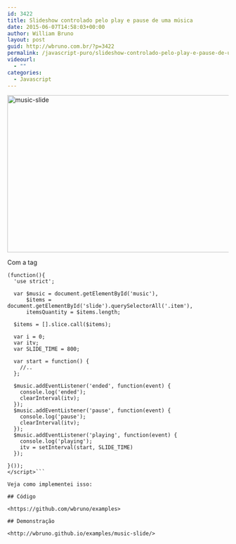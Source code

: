 ```yaml
---
id: 3422
title: Slideshow controlado pelo play e pause de uma música
date: 2015-06-07T14:58:03+00:00
author: William Bruno
layout: post
guid: http://wbruno.com.br/?p=3422
permalink: /javascript-puro/slideshow-controlado-pelo-play-e-pause-de-uma-musica/
videourl:
  - ""
categories:
  - Javascript
---
```

<img src="/wp-content/uploads/2015/06/music-slide.png" alt="music-slide" width="870" height="358" class="aligncenter size-full wp-image-3423" srcset="/wp-content/uploads/2015/06/music-slide.png 870w, /wp-content/uploads/2015/06/music-slide-300x123.png 300w, /wp-content/uploads/2015/06/music-slide-788x324.png 788w" sizes="(max-width: 870px) 100vw, 870px" />

<!--more-->

Com a tag <audio> do html5, temos uma API JavaScript para manipular e ouvir os eventos dos controles do player. Quando a música inicia, as cores trocam. No pause, elas param, e no play elas tocam novamente, até o fim da música, quando tudo para. Bem simples, não ?

```<script>
(function(){
  'use strict';

  var $music = document.getElementById('music'),
      $items = document.getElementById('slide').querySelectorAll('.item'),
      itemsQuantity = $items.length;

  $items = [].slice.call($items);

  var i = 0;
  var itv;
  var SLIDE_TIME = 800;

  var start = function() {
    //..
  };

  $music.addEventListener('ended', function(event) {
    console.log('ended');
    clearInterval(itv);
  });
  $music.addEventListener('pause', function(event) {
    console.log('pause');
    clearInterval(itv);
  });
  $music.addEventListener('playing', function(event) {
    console.log('playing');
    itv = setInterval(start, SLIDE_TIME)
  });

}());
</script>```

Veja como implementei isso:

## Código

<https://github.com/wbruno/examples>

## Demonstração

<http://wbruno.github.io/examples/music-slide/>
